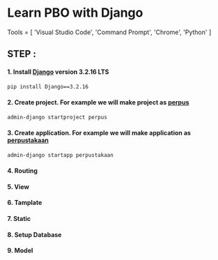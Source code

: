 # Learn PBO with Django

Tools = [ 'Visual Studio Code', 'Command Prompt', 'Chrome', 'Python' ]

## STEP :

#### 1. Install [Django](https://www.djangoproject.com/download/) version 3.2.16 LTS
 
```bash
pip install Django==3.2.16
```

#### 2. Create project. For example we will make project as <ins>perpus</ins>

```bash
admin-django startproject perpus
```

#### 3. Create application. For example we will make application as <ins>perpustakaan</ins>

```bash
admin-django startapp perpustakaan
```

#### 4. Routing

#### 5. View

#### 6. Tamplate

#### 7. Static

#### 8. Setup Database

#### 9. Model




